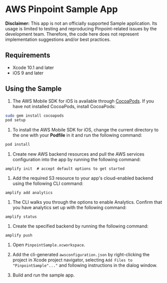 # AWS Pinpoint Sample App

**Disclaimer:** This app is not an officially supported Sample application. Its usage is limited to testing and reproducing Pinpoint-related issues by the development team. Therefore, the code here does not represent implementation suggestions and/or best practices.

## Requirements

* Xcode 10.1 and later
* iOS 9 and later

## Using the Sample

1. The AWS Mobile SDK for iOS is available through [CocoaPods](http://cocoapods.org). If you have not installed CocoaPods, install CocoaPods:

```sh
sudo gem install cocoapods
pod setup
```

1. To install the AWS Mobile SDK for iOS, change the current directory to the one with your **Podfile** in it and run the following command:

```sh
pod install
```

1. Create new AWS backend resources and pull the AWS services configuration into the app by running the following command:

```
amplify init  # accept default options to get started
```

1. Add the required S3 resource to your app's cloud-enabled backend using the following CLI command:

```
amplify add analytics
```

1. The CLI walks you through the options to enable Analytics. Confirm that you have analytics set up with the following command:

```
amplify status
```

1. Create the specified backend by running the following command:

```
amplify push
```

1. Open `PinpointSample.xcworkspace`.

1. Add the cli-generated `awsconfiguration.json` by right-clicking the project in Xcode project navigator, selecting `Add Files to "PinpointSample"..."` and following instructions in the dialog window.

1. Build and run the sample app.
